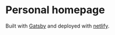 # Personal homepage

Built with [Gatsby](https://www.gatsbyjs.org/) and deployed with [netlify](https://www.netlify.com/).